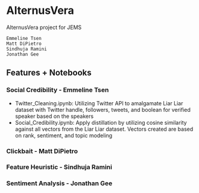 # AlternusVera
AlternusVera project for JEMS

	Emmeline Tsen
	Matt DiPietro
	Sindhuja Ramini
	Jonathan Gee

Features + Notebooks
----
### Social Credibility - Emmeline Tsen
- Twitter_Cleaning.ipynb: Utilizing Twitter API to amalgamate Liar Liar dataset with Twitter handle, followers, tweets, and boolean for verified speaker based on the speakers
- Social_Credibility.ipynb: Apply distillation by utilizing cosine similarity against all vectors from the Liar Liar dataset. Vectors created are based on rank, sentiment, and topic modeling  
### Clickbait - Matt DiPietro
### Feature Heuristic - Sindhuja Ramini
### Sentiment Analysis - Jonathan Gee
